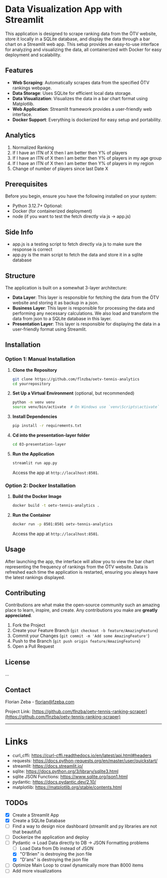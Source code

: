 # Data Visualization App with Streamlit

This application is designed to scrape ranking data from the ÖTV website, store it locally in a SQLite database, and display the data through a bar chart on a Streamlit web app. This setup provides an easy-to-use interface for analyzing and visualizing the data, all containerized with Docker for easy deployment and scalability.

## Features

- **Web Scraping**: Automatically scrapes data from the specified ÖTV rankings webpage.
- **Data Storage**: Uses SQLite for efficient local data storage.
- **Data Visualization**: Visualizes the data in a bar chart format using Matplotlib.
- **Web Application**: Streamlit framework provides a user-friendly web interface.
- **Docker Support**: Everything is dockerized for easy setup and portability.

## Analytics

1. Normalized Ranking
2. If I have an ITN of X then I am better then Y% of players
3. If I have an ITN of X then I am better then Y% of players in my age group
4. If I have an ITN of X then I am better then Y% of players in my region
5. Change of number of players since last Date X

## Prerequisites

Before you begin, ensure you have the following installed on your system:
- Python 3.12.7+
Optional:
- Docker (for containerized deployment)
- node (if you want to test the fetch directly via js -> app.js)

## Side Info
- app.js is a testing script to fetch directly via js to make sure the response is correct
- app.py is the main script to fetch the data and store it in a sqlite database

## Structure
The application is built on a somewhat 3-layer architecture:
- **Data Layer**: This layer is responsible for fetching the data from the ÖTV website and storing it as backup in a json.
- **Business Layer**: This layer is responsible for processing the data and performing any necessary calculations. We also load and transform the data from json to a SQLite database in this layer.
- **Presentation Layer**: This layer is responsible for displaying the data in a user-friendly format using Streamlit.

## Installation

### Option 1: Manual Installation

1. **Clone the Repository**
   ```bash
   git clone https://github.com/flnzba/oetv-tennis-analytics
   cd yourrepository
   ```

2. **Set Up a Virtual Environment** (optional, but recommended)
   ```bash
   python -m venv venv
   source venv/bin/activate  # On Windows use `venv\Scripts\activate`
   ```

3. **Install Dependencies**
   ```bash
   pip install -r requirements.txt
   ```

4. **Cd into the presentation-layer folder**
   ```bash
   cd 03-presentation-layer
   ```

5. **Run the Application**
   ```bash
   streamlit run app.py
   ```
   Access the app at `http://localhost:8501`.

### Option 2: Docker Installation

1. **Build the Docker Image**
   ```bash
   docker build -t oetv-tennis-analytics .
   ```

2. **Run the Container**
   ```bash
   docker run -p 8501:8501 oetv-tennis-analytics
   ```
   Access the app at `http://localhost:8501`.

## Usage

After launching the app, the interface will allow you to view the bar chart representing the frequency of rankings from the ÖTV website. Data is refreshed each time the application is restarted, ensuring you always have the latest rankings displayed.

## Contributing

Contributions are what make the open-source community such an amazing place to learn, inspire, and create. Any contributions you make are **greatly appreciated**.

1. Fork the Project
2. Create your Feature Branch (`git checkout -b feature/AmazingFeature`)
3. Commit your Changes (`git commit -m 'Add some AmazingFeature'`)
4. Push to the Branch (`git push origin feature/AmazingFeature`)
5. Open a Pull Request

## License

...

## Contact

Florian Zeba - florian@fzeba.com

Project Link: [https://github.com/flnzba/oetv-tennis-ranking-scraper](https://github.com/flnzba/oetv-tennis-ranking-scraper)

---

# Links
- curl_cffi: https://curl-cffi.readthedocs.io/en/latest/api.html#headers
- requests: https://docs.python-requests.org/en/master/user/quickstart/
- streamlit: https://docs.streamlit.io/
- sqlite: https://docs.python.org/3/library/sqlite3.html
- sqlite JSON Functions: https://www.sqlite.org/json1.html
- pydantic: https://docs.pydantic.dev/2.10/
- matplotlib: https://matplotlib.org/stable/contents.html

## TODOs
- [x] Create a Streamlit App
- [x] Create a SQLite Database
- [ ] Find a way to design nice dashboard (streamlit and py libraries are not that beautiful)
- [ ] Dockerize the application and deploy
- [ ] Pydantic -> Load Data directly to DB -> JSON Formatting problems
   - [ ] Load Data from Db instead of JSON
   - [x] "O'Brien" is destroying the json file
   - [x] "D'ans" is destroying the json file
- [ ] Optimize Main Loop to crawl dynamically more than 8000 items
- [ ] Add more visualizations
